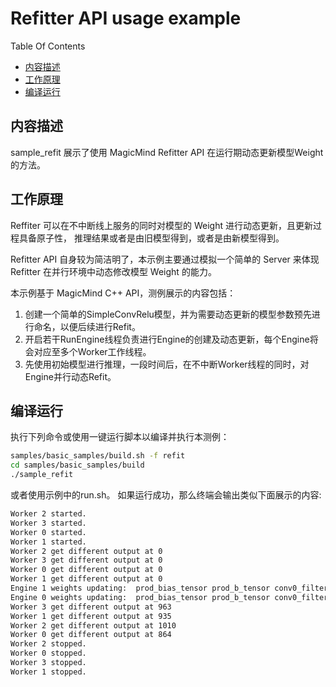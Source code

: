 # Refitter API usage example

Table Of Contents
- [内容描述](#description)
- [工作原理](#how-does-this-sample-work)
- [编译运行](#compiling-and-running-the-sample)

## 内容描述

sample_refit 展示了使用 MagicMind Refitter API 在运行期动态更新模型Weight的方法。

## 工作原理

Reffiter 可以在不中断线上服务的同时对模型的 Weight 进行动态更新，且更新过程具备原子性，
推理结果或者是由旧模型得到，或者是由新模型得到。

Refitter API 自身较为简洁明了，本示例主要通过模拟一个简单的 Server 来体现 Refitter 在并行环境中动态修改模型 Weight 的能力。

本示例基于 MagicMind C++ API，测例展示的内容包括：
1. 创建一个简单的SimpleConvRelu模型，并为需要动态更新的模型参数预先进行命名，以便后续进行Refit。
2. 开启若干RunEngine线程负责进行Engine的创建及动态更新，每个Engine将会对应至多个Worker工作线程。
3. 先使用初始模型进行推理，一段时间后，在不中断Worker线程的同时，对Engine并行动态Refit。

## 编译运行

执行下列命令或使用一键运行脚本以编译并执行本测例：
```bash
samples/basic_samples/build.sh -f refit
cd samples/basic_samples/build
./sample_refit
```
或者使用示例中的run.sh。
如果运行成功，那么终端会输出类似下面展示的内容:

```bash
Worker 2 started.
Worker 3 started.
Worker 0 started.
Worker 1 started.
Worker 2 get different output at 0
Worker 3 get different output at 0
Worker 0 get different output at 0
Worker 1 get different output at 0
Engine 1 weights updating:  prod_bias_tensor prod_b_tensor conv0_filter conv0_bias
Engine 0 weights updating:  prod_bias_tensor prod_b_tensor conv0_filter conv0_bias
Worker 3 get different output at 963
Worker 1 get different output at 935
Worker 2 get different output at 1010
Worker 0 get different output at 864
Worker 2 stopped.
Worker 0 stopped.
Worker 3 stopped.
Worker 1 stopped.
```
